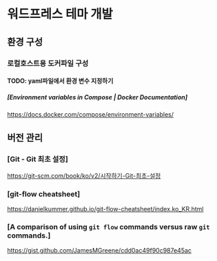 # 워드프레스 테마 개발

## 환경 구성
### 로컬호스트용 도커파일 구성

#### TODO: yaml파일에서 환경 변수 지정하기
##### [Environment variables in Compose | Docker Documentation]
https://docs.docker.com/compose/environment-variables/

## 버전 관리
### [Git - Git 최초 설정]
https://git-scm.com/book/ko/v2/시작하기-Git-최초-설정
### [git-flow cheatsheet]
https://danielkummer.github.io/git-flow-cheatsheet/index.ko_KR.html
### [A comparison of using `git flow` commands versus raw `git` commands.]
https://gist.github.com/JamesMGreene/cdd0ac49f90c987e45ac
